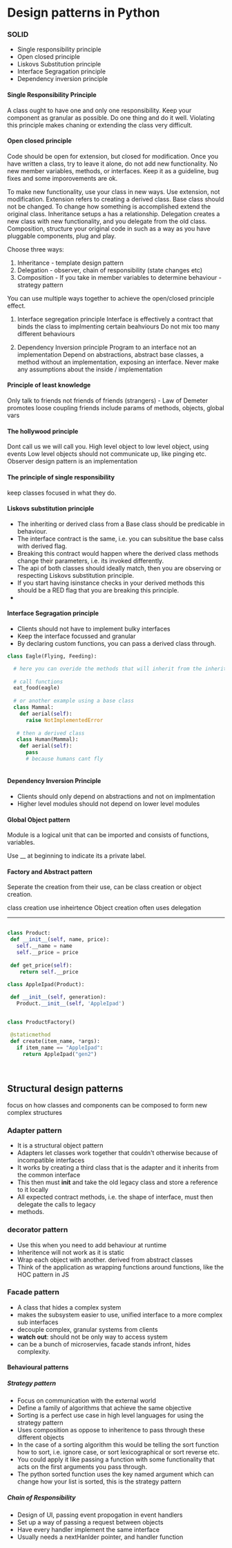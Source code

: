 # Design patterns in Python

### SOLID 
  - Single responsibility principle
  - Open closed principle
  - Liskovs Substitution principle
  - Interface Segragation principle
  - Dependency inversion principle
  
#### Single Responsibility Principle 

A class ought to have one and only one responsibility. Keep your component as granular as possible. Do one thing and do it well. 
Violating this principle makes chaning or extending the class very difficult. 

#### Open closed principle

Code should be open for extension, but closed for modification. Once you have written a class, try to leave it alone, do not add new functionality. No new member 
variables, methods, or interfaces. Keep it as a guideline, bug fixes and some imporovements are ok.

To make new functionality, use your class in new ways. Use extension, not modification. Extension refers to creating a derived class. Base class should not be changed.
To change how something is accomplished extend the original class. Inheritance setups a has a relationship. Delegation creates a new class with new functionality, and you 
delegate from the old class. Composition, structure your original code in such as a way as you have pluggable components, plug and play.

Choose three ways:
1. Inheritance - template design pattern
2. Delegation - observer, chain of responsibility (state changes etc)
3. Composition - If you take in member variables to determine behaviour - strategy pattern

You can use multiple ways together to achieve the open/closed principle effect.


1. Interface segregation principle
Interface is effectively a contract that binds the class to implmenting certain beahviours
Do not mix too many different behaviours

2. Dependency Inversion principle
Program to an interface not an implementation
Depend on abstractions, abstract base classes, a method without an implementation, exposing an interface.
Never make any assumptions about the inside / implementation
   


#### Principle of least knowledge
Only talk to friends not friends of friends (strangers) - Law of Demeter
promotes loose coupling
friends include params of methods, objects, global vars

#### The hollywood principle
Dont call us we will call you.
High level object to low level object, using events
Low level objects should not communicate up, like pinging etc.
Observer design pattern is an implementation

#### The principle of single responsibility

keep classes focused in what they do.



#### Liskovs substitution principle
- The inheriting or derived class from a Base class should be predicable in behaviour.
- The interface contract is the same, i.e. you can subsititue the base calss with derived flag.
- Breaking this contract would happen where the derived class methods change their parameters, i.e. its invoked differently.
- The api of both classes should ideally match, then you are observing or respecting Liskovs substitution principle.
- If you start having isinstance checks in your derived methods this should be a RED flag that you are breaking this principle.
- 


#### Interface Segragation principle
- Clients should not have to implement bulky interfaces
- Keep the interface focussed and granular
- By declaring custom functions, you can pass a derived class through. 

```python 
class Eagle(Flying, Feeding):

  # here you can overide the methods that will inherit from the inherited interfaces
  
  # call functions
  eat_food(eagle)
  
  # or another example using a base class
  class Mammal:
    def aerial(self):
      raise NotImplementedError
      
   # then a derived class
   class Human(Mammal):
    def aerial(self):
      pass
      # because humans cant fly
    
```

#### Dependency Inversion Principle

- Clients should only depend on abstractions and not on implmentation
- Higher level modules should not depend on lower level modules



#### Global Object pattern

Module is a logical unit that can be imported and consists of functions, variables.

Use __ at beginning to indicate its a private label. 


#### Factory and Abstract pattern

Seperate the creation from their use, can be class creation or object creation.

class creation use inheirtence
Object creation often uses delegation

---

 ```python

class Product:
  def __init__(self, name, price):
    self.__name = name
    self.__price = price
    
  def get_price(self):
     return self.__price
  
 class AppleIpad(Product):
 
  def __init__(self, generation):
    Product.__init__(self, 'AppleIpad')


class ProductFactory()

  @staticmethod
  def create(item_name, *args):
    if item_name == "AppleIpad":
      return AppleIpad("gen2")
      
  


 ```
## Structural design patterns
  focus on how classes and components can be composed to form new complex structures
### Adapter pattern

- It is a structural object pattern
- Adapters let classes work together that couldn't otherwise because of incompatible interfaces
- It works by creating a third class that is the adapter and it inherits from the common interface
- This then must __init__ and take the old legacy class and store a reference to it locally
- All expected contract methods, i.e. the shape of interface, must then delegate the calls to legacy 
- methods.

### decorator pattern
- Use this when you need to add behaviour at runtime
- Inheritence will not work as it is static
- Wrap each object with another. derived from abstract classes
- Think of the application as wrapping functions around functions, like the HOC pattern in JS

### Facade pattern
- A class that hides a complex system
- makes the subsystem easier to use, unified interface to a more complex sub interfaces
- decouple complex, granular systems from clients
- **watch out**: should not be only way to access system
- can be a bunch of microservies, facade stands infront, hides complexity.


#### Behavioural patterns

##### Strategy pattern
- Focus on communication with the external world
- Define a family of algorithms that achieve the same objective
- Sorting is a perfect use case in high level languages for using the strategy pattern
- Uses composition as oppose to inheritence to pass through these different objects
- In the case of a sorting algorithm this would be telling the sort function how to sort, i.e. ignore case, or sort lexicographical or sort reverse etc.
- You could apply it like passing a function with some functionality that acts on the first arguments you pass through.
- The python sorted function uses the key named argument which can change how your list is sorted, this is the strategy pattern

##### Chain of Responsibility
- Design of UI, passing event propogation in event handlers
- Set up a way of passing a request between objects
- Have every handler implement the same interface
- Usually needs a nextHanlder pointer, and handler function

